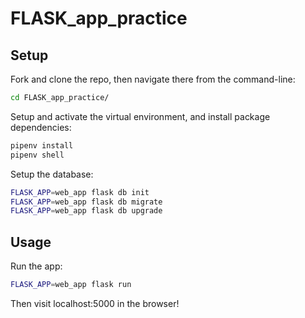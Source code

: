 # FLASK_app_practice

## Setup

Fork and clone the repo, then navigate there from the command-line:

```sh
cd FLASK_app_practice/
```

Setup and activate the virtual environment, and install package dependencies:

```sh
pipenv install
pipenv shell
```

Setup the database:

```sh
FLASK_APP=web_app flask db init
FLASK_APP=web_app flask db migrate
FLASK_APP=web_app flask db upgrade
```

## Usage

Run the app:

```sh
FLASK_APP=web_app flask run
```

Then visit localhost:5000 in the browser!